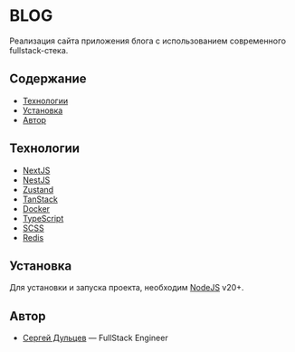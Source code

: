 # BLOG
Реализация сайта приложения блога с использованием современного fullstack-стека.

## Содержание
- [Технологии](#Технологии)
- [Установка](#Установка)
- [Автор](#Автор)

## Технологии
- [NextJS](https://nextjs.org/)
- [NestJS](https://nestjs.com/)
- [Zustand](https://zustand-demo.pmnd.rs/)
- [TanStack](https://tanstack.com/query/latest)
- [Docker](https://www.docker.com/)
- [TypeScript](https://www.typescriptlang.org/)
- [SCSS](https://sass-lang.com/)
- [Redis](https://redis.io/)

## Установка
Для установки и запуска проекта, необходим [NodeJS](https://nodejs.org/) v20+.

## Автор
- [Сергей Дульцев](https://t.me/sergey_dultsev) — FullStack Engineer
